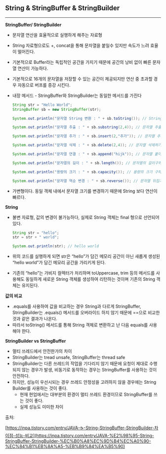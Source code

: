 ## String & StringBuffer & StringBuilder

---

**StringBuffer/ StringBuilder**

- 문자열 연산을 효율적으로 실행하게 해주는 자료형
- String 자료형으로도 +, concat을 통해 문자열을 붙일수 있지만 속도가 느려 효율이 떨어진다.
- 기본적으로 Buffer라는 독립적인 공간을 가지기 때문에 공간의 낭비 없이 빠른 문자열 연산이 가능하다.
- 기본적으로 16개의 문자열을 저장할 수 있는 공간이 제공되지만 연산 중 초과할 경우 자동으로 버프를 증강 시킨다.
- 내장 메서드 - StringBuffer와 StringBuilder는 동일한 메서드를 가진다

    ```java
    String str = "Hello World";
    StringBuffer sb = new StringBuffer(str);
    
    System.out.println("문자열 String 변환 : " + sb.toString()); // StringBuffer를 String으로 변환하기
    
    System.out.println("문자열 추출 : " + sb.substring(2,4)); // 문자열 추출하기
    
    System.out.println("문자열 추가 : " + sb.insert(2,"추가")); // 문자열 추가하기
    
    System.out.println("문자열 삭제 : " + sb.delete(2,4)); // 문자열 삭제하기
    
    System.out.println("문자열 연결 : " + sb.append("hijk")); // 문자열 붙이기
    
    System.out.println("문자열의 길이 : " + sb.length()); // 문자열의 길이구하기
    
    System.out.println("용량의 크기 : " + sb.capacity()); // 용량의 크기 구하기
    
    System.out.println("문자열 역순 변경 : " + sb.reverse()); // 문자열 뒤집기
    ```

- 가변형이다. 동일 객체 내에서 문자열 크기를 변경하기 때문에 String 보다 연산이 빠르다.

**String**

- 불변 자료형, 값의 변경이 불가능하다, 실제로 String 객체는 final 형으로 선언되어 있다.

    ```java
    String str = "hello";
    str = str + " world";
    
    System.out.println(str); // hello world
    ```

- 위의 코드를 실행하게 되면 str은 “hello”가 담긴 메모리 공간이 아닌 새롭게 생성된 “hello world”가 담긴 메모리 공간을 가리키게 된다.
- 기존의 “hello”는 가비지 컬렉터가 처리하며 toUppercase, trim 등의 메서드를 사용해도 동일하게 새로운 String 객체를 생성하여 리턴하는 것이며 기존의 String 객체는 유지된다.

**값의 비교**

- .equals를 사용하여 값을 비교하는 경우 String과 다르게 StringBuffer, StringBuilder는 .equals() 메서드를 오버라이드 하지 않기 때문에 ==으로 비교한 것과 같은 결과가 나온다.
- 따라서 toString() 메서드를 통해 String 객체로 변환하고 난 다음 equals를 사용해야 한다.

**StringBuilder vs StringBuffer**

- 멀티 쓰레드에서 안전한가의 차이
- StringBuilder는 tread unsafe, StringBuffer는 thread safe
- StringBuilder는 다른 쓰레드의 작업을 기다리지 않기 때문에 요청이 제대로 수행되지 않는 경우가 발생, 비동기로 동작하는 경우는 StringBuffer를 사용하는 것이 안전하다.
- 하지만, 성능이 우선시되는 경우 쓰레드 안정성을 고려하지 않을 경우에는 String Builder를 사용하는 것이 좋다.
    - 현재 현업에서는 대부분의 환경이 멀티 쓰레드 환경이므로 StringBuffer를 쓰는 것이 좋다.
    - 실제 성능도 미미한 차이

출처:

[https://inpa.tistory.com/entry/JAVA-☕-String-StringBuffer-StringBuilder-차이점-성능-비교](https://inpa.tistory.com/entry/JAVA-%E2%98%95-String-StringBuffer-StringBuilder-%EC%B0%A8%EC%9D%B4%EC%A0%90-%EC%84%B1%EB%8A%A5-%EB%B9%84%EA%B5%90)